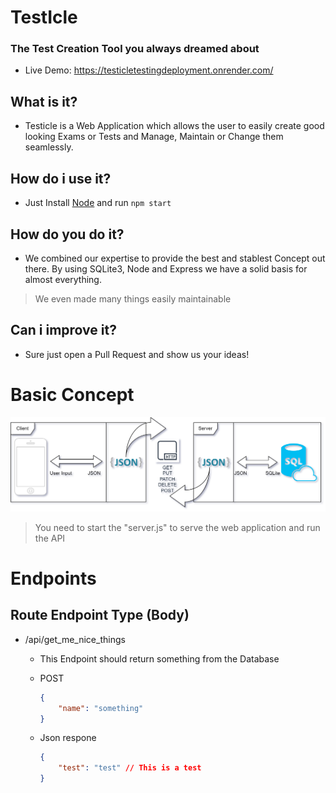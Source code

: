 # TestIcle
### The Test Creation Tool you always dreamed about

- Live Demo: https://testicletestingdeployment.onrender.com/


## What is it?
- Testicle is a Web Application which allows the user to easily create good looking Exams or Tests and Manage, Maintain or Change them seamlessly.
## How do i use it?
- Just Install <a href="https://nodejs.org/en">Node</a> and run `npm start`
## How do you do it?
- We combined our expertise to provide the best and stablest Concept out there. By using SQLite3, Node and Express we have a solid basis for almost everything.
> We even made many things easily maintainable
## Can i improve it?
- Sure just open a Pull Request and show us your ideas!

# Basic Concept

<img src="./test_icle/examples/server_client.png">

> You need to start the "server.js" to serve the web application and run the API

# Endpoints

## Route Endpoint Type (Body)

- /api/get_me_nice_things

    - This Endpoint should return something from the Database

    - POST
        ``` json
        {
            "name": "something"
        }
        ```

    - Json respone
        ```json
        {
            "test": "test" // This is a test
        }
        ```

